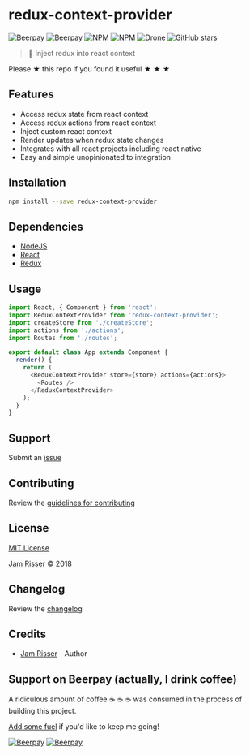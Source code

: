 # redux-context-provider

[![Beerpay](https://beerpay.io/jamrizzi/redux-context-provider/badge.svg?style=beer-square)](https://beerpay.io/jamrizzi/redux-context-provider)
[![Beerpay](https://beerpay.io/jamrizzi/redux-context-provider/make-wish.svg?style=flat-square)](https://beerpay.io/jamrizzi/redux-context-provider?focus=wish)
[![NPM](https://img.shields.io/npm/v/redux-context-provider.svg?style=flat-square)](https://www.npmjs.com/package/redux-context-provider)
[![NPM](https://img.shields.io/npm/dt/redux-context-provider.svg?style=flat-square)](https://www.npmjs.com/package/redux-context-provider)
[![Drone](https://ci.jamrizzi.com/api/badges/jamrizzi/redux-context-provider/status.svg)](https://ci.jamrizzi.com/jamrizzi/redux-context-provider)
[![GitHub stars](https://img.shields.io/github/stars/jamrizzi/redux-context-provider.svg?style=social&label=Stars)](https://github.com/jamrizzi/redux-context-provider)

> 💉 Inject redux into react context

Please &#9733; this repo if you found it useful &#9733; &#9733; &#9733;


## Features

* Access redux state from react context
* Access redux actions from react context
* Inject custom react context
* Render updates when redux state changes
* Integrates with all react projects including react native
* Easy and simple unopinionated to integration


## Installation

```sh
npm install --save redux-context-provider
```


## Dependencies

* [NodeJS](https://nodejs.org)
* [React](https://reactjs.org)
* [Redux](https://www.npmjs.com/package/redux)


## Usage

```js
import React, { Component } from 'react';
import ReduxContextProvider from 'redux-context-provider';
import createStore from './createStore';
import actions from './actions';
import Routes from './routes';

export default class App extends Component {
  render() {
    return (
      <ReduxContextProvider store={store} actions={actions}>
        <Routes />
      </ReduxContextProvider>
    );
  }
}
```


## Support

Submit an [issue](https://github.com/jamrizzi/redux-context-provider/issues/new)


## Contributing

Review the [guidelines for contributing](https://github.com/jamrizzi/redux-context-provider/blob/master/CONTRIBUTING.md)


## License

[MIT License](https://github.com/jamrizzi/redux-context-provider/blob/master/LICENSE)

[Jam Risser](https://jam.jamrizzi.com) &copy; 2018


## Changelog

Review the [changelog](https://github.com/jamrizzi/redux-context-provider/blob/master/CHANGELOG.md)


## Credits

* [Jam Risser](https://jam.jamrizzi.com) - Author


## Support on Beerpay (actually, I drink coffee)

A ridiculous amount of coffee :coffee: :coffee: :coffee: was consumed in the process of building this project.

[Add some fuel](https://beerpay.io/jamrizzi/redux-context-provider) if you'd like to keep me going!

[![Beerpay](https://beerpay.io/jamrizzi/redux-context-provider/badge.svg?style=beer-square)](https://beerpay.io/jamrizzi/redux-context-provider)  [![Beerpay](https://beerpay.io/jamrizzi/redux-context-provider/make-wish.svg?style=flat-square)](https://beerpay.io/jamrizzi/redux-context-provider?focus=wish)
